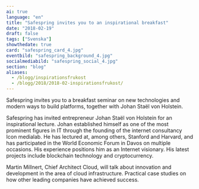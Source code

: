 ```yaml
---
ai: true
language: "en"
title: "Safespring invites you to an inspirational breakfast"
date: "2018-02-19"
draft: false
tags: ["Svenska"]
showthedate: true
card: "safespring_card_4.jpg"
eventbild: "safespring_background_4.jpg"
socialmediabild: "safespring_social_4.jpg"
section: "blog"
aliases:
  - /blogg/inspirationsfrukost
  - /blogg/2018/2018-02-inspirationsfrukost/
---
```


Safespring invites you to a breakfast seminar on new technologies and modern ways to build platforms, together with Johan Staël von Holstein.

Safespring has invited entrepreneur Johan Staël von Holstein for an inspirational lecture. Johan established himself as one of the most prominent figures in IT through the founding of the internet consultancy Icon medialab. He has lectured at, among others, Stanford and Harvard, and has participated in the World Economic Forum in Davos on multiple occasions. His experience positions him as an Internet visionary. His latest projects include blockchain technology and cryptocurrency.

Martin Millnert, Chief Architect Cloud, will talk about innovation and development in the area of cloud infrastructure. Practical case studies on how other leading companies have achieved success.
